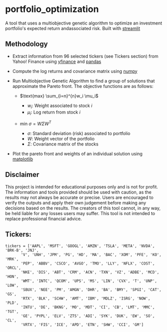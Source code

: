 # portfolio_optimization
A tool that uses a multiobjective genetic algorithm to optimize an investment portfolio's expected return andassociated risk. Built with [streamlit](https://pypi.org/project/streamlit/)

## Methodology

* Extract information from 96 selected tickers (see Tickers section) from Yahoo! Finance using [yfinance](https://pypi.org/project/yfinance/) and [pandas](https://pypi.org/project/pandas/)

* Compute the log returns and covariance matrix using [numpy](https://pypi.org/project/numpy/)

* Run Multiobjective Genetic Algorithm to find a group of solutions that approximate the Pareto front. The objective functions are as follows:
  * $\text{max} \sum_{i=n}^{n}w_i \mu_i$
    * $w_i$: Weight associated to stock $i$
    * $\mu_i$: Log return from stock $i$

  * $\text{min } {\sigma = W \Sigma W^T}$
    * $\sigma$: Standard deviation (risk) associated to portfolio
    * $W$: Weight vector of the portfolio
    * $\Sigma$: Covariance matrix of the stocks
   
* Plot the pareto front and weights of an individual solution using [matplotlib](https://pypi.org/project/matplotlib/)

## Disclaimer

This project is intended for educational purposes only and is not for profit. The information and tools provided should be used with caution, as the results may not always be accurate or precise. Users are encouraged to verify the outputs and apply their own judgement before making any decisions based on the results. The creators of this tool cannot, in any way, be held liable for any losses users may suffer. This tool is not intended to replace professional financial advice.

## Tickers: 

```
tickers = ['AAPL', 'MSFT', 'GOOGL', 'AMZN', 'TSLA', 'META', 'NVDA', 'BRK-B', 'JNJ',
       'V', 'UNH', 'JPM', 'PG', 'HD', 'MA', 'BAC', 'XOM', 'PFE', 'KO', 'MRK',
       'PEP', 'ABBV', 'CSCO', 'AVGO', 'TMO', 'LLY', 'NFLX', 'COST', 'ORCL',
       'NKE', 'DIS', 'ABT', 'CRM', 'ACN', 'TXN', 'VZ', 'ADBE', 'MCD', 'HON',
       'WMT', 'INTC', 'QCOM', 'UPS', 'MS', 'LIN', 'CVX', 'T', 'UNP', 'LOW',
       'SBUX', 'NEE', 'PM', 'AMGN', 'DHR', 'BA', 'BMY', 'SPGI', 'CAT', 'GS',
       'RTX', 'BLK', 'SCHW', 'AMT', 'IBM', 'MDLZ', 'ISRG', 'NOW', 'PLD',
       'INTU', 'DE', 'BKNG', 'MO', 'MDT', 'CI', 'CB', 'LMT', 'MMC', 'TGT',
       'GE', 'PYPL', 'ELV', 'ZTS', 'ADI', 'SYK', 'DUK', 'EW', 'SO', 'CL',
       'VRTX', 'FIS', 'ICE', 'APD', 'ETN', 'SHW', 'CCI', 'GM']
```
